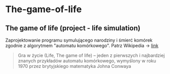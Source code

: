 # The-game-of-life
The game of life  (project - life simulation)
----------
Zaprojektowanie programu symulującego narodziny i śmierć komórek zgodnie z algorytmem "automatu komórkowego".
Patrz Wikipedia -> [link](https://pl.wikipedia.org/wiki/Gra_w_%C5%BCycie)
> Gra w życie (Life, The game of life) – jeden z pierwszych i najbardziej znanych przykładów automatu komórkowego, wymyślony w roku 1970 przez brytyjskiego matematyka Johna Conwaya
